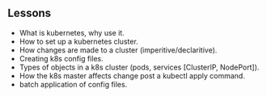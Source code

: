 ## Lessons

- What is kubernetes, why use it.
- How to set up a kubernetes cluster.
- How changes are made to a cluster (imperitive/declaritive).
- Creating k8s config files.
- Types of objects in a k8s cluster (pods, services [ClusterIP, NodePort]).
- How the k8s master affects change post a kubectl apply command.
- batch application of config files.